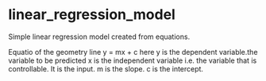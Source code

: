 # linear_regression_model
Simple linear regression model created from equations.


Equatio  of the geometry line
  y = mx + c
  here y is the dependent variable.the variable to be predicted
        x is the independent variable i.e. the variable that is controllable. It is the input.
        m is the slope. 
        c is the intercept.
